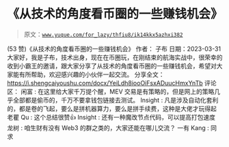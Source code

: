 # 《从技术的角度看币圈的一些赚钱机会》

> 原文：[`www.yuque.com/for_lazy/thfiu8/ik14kkx5azhxi382`](https://www.yuque.com/for_lazy/thfiu8/ik14kkx5azhxi382)

<ne-h2 id="f3a7faca" data-lake-id="f3a7faca"><ne-heading-ext><ne-heading-anchor></ne-heading-anchor><ne-heading-fold></ne-heading-fold></ne-heading-ext><ne-heading-content><ne-text id="u215db0fe">(53 赞)《从技术的角度看币圈的一些赚钱机会》</ne-text></ne-heading-content></ne-h2> <ne-p id="u5545ab6e" data-lake-id="u5545ab6e"><ne-text id="u5e462b1d">作者： 子布</ne-text></ne-p> <ne-p id="u05c25306" data-lake-id="u05c25306"><ne-text id="u08e95470">日期：2023-03-31</ne-text></ne-p> <ne-p id="uddde8c10" data-lake-id="uddde8c10"><ne-text id="u01259417">大家好，我是子布，技术出身，现在在币圈玩，在刚结束的航海实战中，很荣幸的收到小霸王的邀请，跟大家分享了从技术的角度看币圈的一些赚钱机会，希望对大家能有所帮助，欢迎感兴趣的小伙伴一起交流。</ne-text></ne-p> <ne-p id="u46aa284e" data-lake-id="u46aa284e"><ne-text id="uc5c78a8a">分享全文：</ne-text>[<ne-text id="u37673841">https://i.shengcaiyoushu.com/docx/YeiLdh8iooOiFsxADuucHmxYnTb</ne-text>](https://i.shengcaiyoushu.com/docx/YeiLdh8iooOiFsxADuucHmxYnTb)</ne-p> <ne-hole id="u90a66b0f" data-lake-id="u90a66b0f"><ne-card data-card-name="hr" data-card-type="block" id="TCNQI" data-event-boundary="card"><ne-p id="udaab78b3" data-lake-id="udaab78b3"><ne-text id="ubfe944a8">评论区：</ne-text></ne-p> <ne-p id="uee9694d9" data-lake-id="uee9694d9"><ne-text id="ue5bdbfe8">闲富 : 在这里给大家千万提个醒，MEV 交易是有策略的，但是网上的策略几乎全部都是偷币的，千万不要拿钱包链接去测试。</ne-text> <ne-text id="u98ec1124">Insight : 凡是涉及自动化套利的，都是卷的飞起，要么是拼机器算力，要么是拼手续费，这种是大佬才玩得起</ne-text> <ne-text id="u55dd5756">老瞿 Qu : 这个总结很赞👍</ne-text> <ne-text id="u670778c7">Insight : 还有一种魔改节点代码，可以提高打包速度</ne-text> <ne-text id="uea09019a">龙树 : 咱生财有没有 Web3 的群之类的，大家还能在哪儿交流？</ne-text> <ne-text id="u37737308">一有 Kang : 同求</ne-text></ne-p></ne-card></ne-hole>